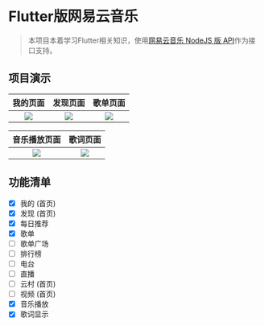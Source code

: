 # Flutter版网易云音乐

> 本项目本着学习Flutter相关知识，使用[网易云音乐 NodeJS 版 API](https://binaryify.github.io/NeteaseCloudMusicApi/#/?id=neteasecloudmusicapi)作为接口支持。

## 项目演示

|我的页面|发现页面|歌单页面|
|:---:|:---:|:---:|
|![](https://github.com/lytian/netease_cloud_music/blob/master/example/%E6%88%91%E7%9A%84%E9%A1%B5%E9%9D%A2.jpg)|![](https://github.com/lytian/netease_cloud_music/blob/master/example/%E5%8F%91%E7%8E%B0%E9%A1%B5%E9%9D%A2.jpg)|![](https://github.com/lytian/netease_cloud_music/blob/master/example/%E6%AD%8C%E5%8D%95%E9%A1%B5%E9%9D%A2.jpg)|


|音乐播放页面|歌词页面|
|:---:|:---:|
|![](https://github.com/lytian/netease_cloud_music/blob/master/example/%E9%9F%B3%E4%B9%90%E6%92%AD%E6%94%BE%E9%A1%B5%E9%9D%A2.jpg)|![](https://github.com/lytian/netease_cloud_music/blob/master/example/%E6%AD%8C%E8%AF%8D%E9%A1%B5%E9%9D%A2.jpg)|

## 功能清单

- [x] 我的 (首页)
- [x] 发现 (首页)
- [x] 每日推荐
- [x] 歌单
- [ ] 歌单广场
- [ ] 排行榜
- [ ] 电台
- [ ] 直播
- [ ] 云村 (首页)
- [ ] 视频 (首页)
- [x] 音乐播放
- [x] 歌词显示